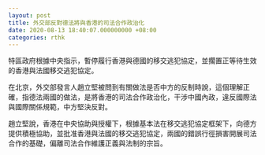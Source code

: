 ```yaml
---
layout: post
title: 外交部反對德法將與香港的司法合作政治化
date: 2020-08-13 18:40:07.000000000 +08:00
categories: rthk
---
```


特區政府根據中央指示，暫停履行香港與德國的移交逃犯協定，並擱置正等待生效的香港與法國移交逃犯協定。

在北京，外交部發言人趙立堅被問到有關做法是否中方的反制時說，這個理解正確，指德法兩國的做法，是將香港的司法合作政治化，干涉中國內政，違反國際法與國際關係規範，中方堅決反對。

趙立堅說，香港在中央協助與授權下，根據基本法在移交逃犯協定框架下，向德方提供積極協助，並批准香港與法國的移交逃犯協定，兩國的錯誤行徑損害開展司法合作的基礎，偏離司法合作維護正義與法制的宗旨。
